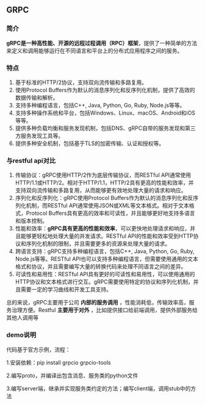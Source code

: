 ## GRPC

### 简介

**gRPC是一种高性能、开源的远程过程调用（RPC）框架**，提供了一种简单的方法来定义和调用能够运行在不同语言和平台上的分布式应用程序之间的服务。

### 特点

1. 基于标准的HTTP/2协议，支持双向流传输和多路复用。
2. 使用Protocol Buffers作为默认的消息序列化和反序列化机制，提供了高效的数据传输和解析。
3. 支持多种编程语言，包括C++, Java, Python, Go, Ruby, Node.js等等。
4. 支持多种操作系统和平台，包括Windows、Linux、macOS、Android和iOS等等。
5. 提供多种负载均衡和服务发现机制，包括DNS、gRPC自带的服务发现和第三方服务发现工具等。
6. 提供多种安全机制，包括基于TLS的加密传输、认证和授权等。

### 与restful api对比

1. 传输协议：gRPC使用HTTP/2作为底层传输协议，而RESTful API通常使用HTTP/1.1或HTTP/2。相对于HTTP/1.1，HTTP/2具有更高的性能和效率，并支持双向流传输和多路复用，从而能够更有效地处理大量的请求和响应。
2. 序列化和反序列化：gRPC使用Protocol Buffers作为默认的消息序列化和反序列化机制，而RESTful API通常使用JSON或XML等文本格式。相对于文本格式，Protocol Buffers具有更高的效率和可读性，并且能够更好地支持多语言和版本控制。
3. 性能和效率：**gRPC具有更高的性能和效率**，可以更快地处理请求和响应，并且能够更轻松地处理大量的并发请求。RESTful API的性能和效率受到HTTP协议和序列化机制的限制，并且需要更多的资源来处理大量的请求。
4. 跨语言支持：gRPC支持多种编程语言，包括C++, Java, Python, Go, Ruby, Node.js等等。RESTful API也可以支持多种编程语言，但需要使用通用的文本格式和协议，并且需要编写大量的转换代码来处理不同语言之间的差异。
5. 可读性和易用性：RESTful API具有更好的可读性和易用性，可以使用通用的HTTP协议和文本格式进行交互。gRPC需要使用特定的协议和序列化机制，并且需要一定的学习曲线和开发工具支持。

总的来说，gRPC主要用于公司 **内部的服务调用** ，性能消耗低，传输效率高，服务治理方便。Restful **主要用于对外** ，比如提供接口给前端调用，提供外部服务给其他人调用等

### demo说明

代码基于官方示例，流程：

1.安装依赖：pip install grpcio grpcio-tools

2.编写proto，并编译出包含消息、服务类的python文件

3.编写server端，继承并实现服务类约定的方法；编写client端，调用stub中的方法
